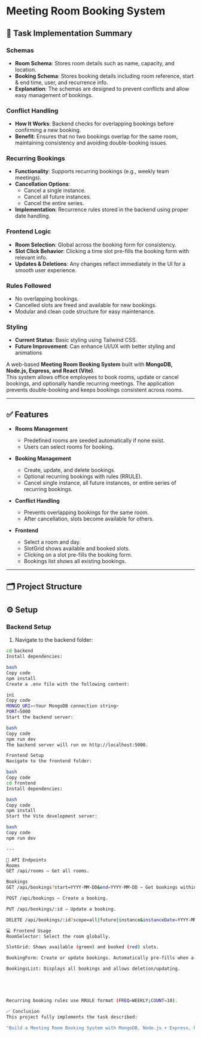 # Meeting Room Booking System

## 📝 Task Implementation Summary

### Schemas
- **Room Schema**: Stores room details such as name, capacity, and location.
- **Booking Schema**: Stores booking details including room reference, start & end time, user, and recurrence info.
- **Explanation**: The schemas are designed to prevent conflicts and allow easy management of bookings.

### Conflict Handling
- **How It Works**: Backend checks for overlapping bookings before confirming a new booking.
- **Benefit**: Ensures that no two bookings overlap for the same room, maintaining consistency and avoiding double-booking issues.

### Recurring Bookings
- **Functionality**: Supports recurring bookings (e.g., weekly team meetings).
- **Cancellation Options**:
  - Cancel a single instance.
  - Cancel all future instances.
  - Cancel the entire series.
- **Implementation**: Recurrence rules stored in the backend using proper date handling.

### Frontend Logic
- **Room Selection**: Global across the booking form for consistency.
- **Slot Click Behavior**: Clicking a time slot pre-fills the booking form with relevant info.
- **Updates & Deletions**: Any changes reflect immediately in the UI for a smooth user experience.

### Rules Followed
- No overlapping bookings.
- Cancelled slots are freed and available for new bookings.
- Modular and clean code structure for easy maintenance.

### Styling
- **Current Status**: Basic styling using Tailwind CSS.
- **Future Improvement**: Can enhance UI/UX with better styling and animations


A web-based **Meeting Room Booking System** built with **MongoDB, Node.js, Express, and React (Vite)**.  
This system allows office employees to book rooms, update or cancel bookings, and optionally handle recurring meetings. The application prevents double-booking and keeps bookings consistent across rooms.

---

## ✅ Features

- **Rooms Management**
  - Predefined rooms are seeded automatically if none exist.
  - Users can select rooms for booking.
  
- **Booking Management**
  - Create, update, and delete bookings.
  - Optional recurring bookings with rules (RRULE).
  - Cancel single instance, all future instances, or entire series of recurring bookings.
  
- **Conflict Handling**
  - Prevents overlapping bookings for the same room.
  - After cancellation, slots become available for others.

- **Frontend**
  - Select a room and day.
  - SlotGrid shows available and booked slots.
  - Clicking on a slot pre-fills the booking form.
  - Bookings list shows all existing bookings.

---

## 🗂 Project Structure



## ⚙ Setup

### Backend Setup

1. Navigate to the backend folder:

```bash
cd backend
Install dependencies:

bash
Copy code
npm install
Create a .env file with the following content:

ini
Copy code
MONGO_URI=<Your MongoDB connection string>
PORT=5000
Start the backend server:

bash
Copy code
npm run dev
The backend server will run on http://localhost:5000.

Frontend Setup
Navigate to the frontend folder:

bash
Copy code
cd frontend
Install dependencies:

bash
Copy code
npm install
Start the Vite development server:

bash
Copy code
npm run dev

---

🔗 API Endpoints
Rooms
GET /api/rooms — Get all rooms.

Bookings
GET /api/bookings?start=YYYY-MM-DD&end=YYYY-MM-DD — Get bookings within date range.

POST /api/bookings — Create a booking.

PUT /api/bookings/:id — Update a booking.

DELETE /api/bookings/:id?scope=all|future|instance&instanceDate=YYYY-MM-DD — Delete booking(s) based on scope.

💻 Frontend Usage
RoomSelector: Select the room globally.

SlotGrid: Shows available (green) and booked (red) slots.

BookingForm: Create or update bookings. Automatically pre-fills when a slot is clicked.

BookingsList: Displays all bookings and allows deletion/updating.





Recurring booking rules use RRULE format (FREQ=WEEKLY;COUNT=10).

✅ Conclusion
This project fully implements the task described:

"Build a Meeting Room Booking System with MongoDB, Node.js + Express, React. Must handle double-booking, cancellations, updates, optional recurring bookings, and show slots per room.